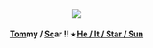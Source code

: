 
<div id="header" align="center">
  <img src="https://64.media.tumblr.com/42ddb9abbeae494e906e07d8336c6b4c/901ddae1b6be7735-3a/s2048x3072/bf3b8bf8a911168e0a520d17bf8442e7751ef5ca.pnj"/>
</div> 
<h4 id="header" align="center">
  	<ins>Tom</ins>my   /   <ins>Sc</ins>ar   !!     ⭑     <ins>He   /   It  /   Star   /   Sun</ins> 
</h4>
